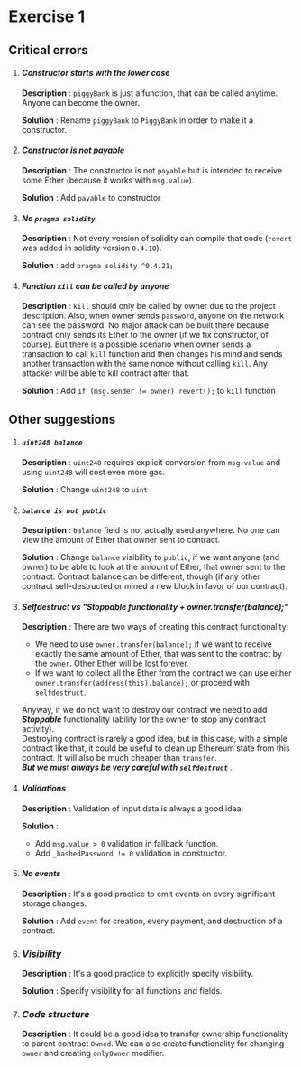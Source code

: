 # Exercise 1

## Critical errors

1.  #### ___Constructor starts with the lower case___ 
    **Description** : `piggyBank` is just a function, that can be called anytime. Anyone can become the owner. 

    **Solution** : Rename `piggyBank` to `PiggyBank` in order to make it a constructor.

1. #### ___Constructor is not payable___ 
    **Description** : The constructor is not `payable` but is intended to receive some Ether (because it works with `msg.value`).

    **Solution** : Add `payable` to constructor


1. #### ___No `pragma solidity`___ 
    **Description** : Not every version of solidity can compile that code (`revert` was added in solidity version `0.4.10`). 

    **Solution** : add `pragma solidity ^0.4.21;`

1. #### ___Function `kill` can be called by anyone___ 
    **Description** : `kill` should only be called by owner due to the project description. Also, when owner sends `password`, anyone on the network can see the password. No major attack can be built there because contract only sends its Ether to the owner (if we fix constructor, of course). But there is a possible scenario when owner sends a transaction to call `kill` function and then changes his mind and sends another transaction with the same nonce without calling `kill`. Any attacker will be able to kill contract after that.  

    **Solution** : Add `if (msg.sender != owner) revert();` to `kill` function

## Other suggestions

1. #### ___`uint248 balance`___ 
    **Description** : `uint248` requires explicit conversion from `msg.value` and using `uint248` will cost even more gas.  

    **Solution** : Change `uint248` to `uint`

1. #### ___`balance is not public`___ 
    **Description** : `balance` field is not actually used anywhere. No one can view the amount of Ether that owner sent to contract.  

    **Solution** : Change `balance` visibility to `public`, if we want anyone (and owner) to be able to look at the amount of Ether, that owner sent to the contract. Contract balance can be different, though (if any other contract self-destructed or mined a new block in favor of our contract).

1. #### ___Selfdestruct vs "Stoppable functionality + owner.transfer(balance);"___ 
    **Description** : There are two ways of creating this contract functionality:
    * We need to use `owner.transfer(balance);` if we want to receive exactly the same amount of Ether, that was sent to the contract by the `owner`. Other Ether will be lost forever.
    * If we want to collect all the Ether from the contract we can use either `owner.transfer(address(this).balance);` or proceed with `selfdestruct`.
    
    Anyway, if we do not want to destroy our contract we need to add ___Stoppable___ functionality (ability for the owner to stop any contract activity).\
    Destroying contract is rarely a good idea, but in this case, with a simple contract like that, it could be useful to clean up Ethereum state from this contract. It will also be much cheaper than `transfer`. \
     ***But we must always be very careful with `selfdestruct`*** .

1. #### ___Validations___ 
    **Description** : Validation of input data is always a good idea. 

    **Solution** :  
    * Add `msg.value > 0` validation in fallback function.
    * Add `_hashedPassword != 0` validation in constructor.

1. #### ___No events___ 
    **Description** : It's a good practice to emit events on every significant storage changes.

    **Solution** :  Add `event` for creation, every payment, and destruction of a contract.

1. ### ___Visibility___
    **Description** : It's a good practice to explicitly specify visibility. 

    **Solution** : Specify visibility for all functions and fields.


1. ### ___Code structure___
    **Description** : It could be a good idea to transfer ownership functionality to parent contract `Owned`. We can also create functionality for changing `owner` and creating `onlyOwner` modifier. 
